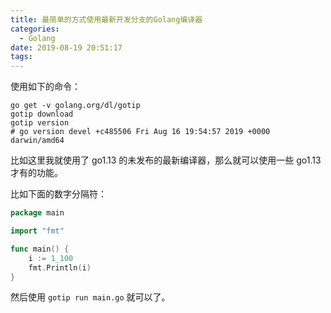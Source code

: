 ```yaml
---
title: 最简单的方式使用最新开发分支的Golang编译器
categories:
  - Golang
date: 2019-08-19 20:51:17
tags:
---
```


使用如下的命令：

```shell
go get -v golang.org/dl/gotip
gotip download
gotip version
# go version devel +c485506 Fri Aug 16 19:54:57 2019 +0000 darwin/amd64
```

比如这里我就使用了 go1.13 的未发布的最新编译器，那么就可以使用一些 go1.13 才有的功能。

比如下面的数字分隔符：

```go
package main

import "fmt"

func main() {
	i := 1_100
	fmt.Println(i)
}
```

然后使用 `gotip run main.go` 就可以了。
